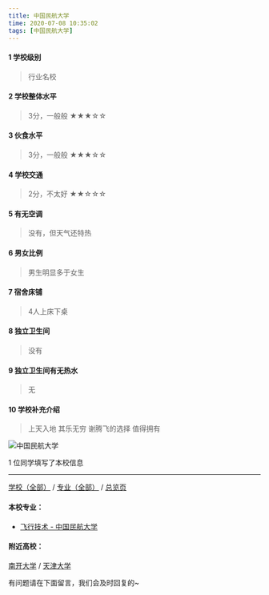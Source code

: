 ```yaml
---
title: 中国民航大学
time: 2020-07-08 10:35:02
tags: [中国民航大学]
---
```

#### 1 学校级别
> 行业名校


#### 2 学校整体水平
> 3分，一般般
★★★☆☆


#### 3 伙食水平
>  3分，一般般
★★★☆☆



#### 4 学校交通
> 2分，不太好
★★☆☆☆


#### 5 有无空调
> 没有，但天气还特热


#### 6 男女比例
> 男生明显多于女生


#### 7 宿舍床铺
> 4人上床下桌
 

#### 8 独立卫生间
> 没有


#### 9 独立卫生间有无热水
> 无


#### 10 学校补充介绍
> 上天入地 其乐无穷 谢腾飞的选择 值得拥有


![中国民航大学](http://upload-images.jianshu.io/upload_images/6510336-b5633b05a350f91f.jpg?imageMogr2/auto-orient/strip%7CimageView2/2/w/1240)

1 位同学填写了本校信息
***
[学校（全部）](http://www.jianshu.com/p/3efa6bcca419) / [专业（全部）](http://www.jianshu.com/p/2d4c6d3552c2) / [总览页](http://www.jianshu.com/p/445daeb4fa00)
#### 本校专业：
- [飞行技术 - 中国民航大学](http://www.jianshu.com/p/5134a93f5454)

#### 附近高校：
[南开大学](http://www.jianshu.com/p/47b28675e8ad) / [天津大学](http://www.jianshu.com/p/9817bff407b9)


有问题请在下面留言，我们会及时回复的~
